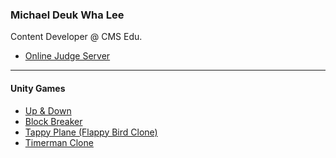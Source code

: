 ### Michael Deuk Wha Lee
Content Developer @ CMS Edu. 

* <a href = "https://bitly.com/c3_olympiad"> Online Judge Server </a>

---
#### Unity Games
* <a href="https://dukalee.github.io/unity_upanddown/">Up & Down</a>
* <a href="https://dukalee.github.io/unity_blockbreaker/">Block Breaker</a>
* <a href ="https://dukalee.github.io/unity_tappy_plane/">Tappy Plane (Flappy Bird Clone)</a>
* <a href = "https://dukalee.github.io/unity_timberman_clone/">Timerman Clone</a> 






<!--
**dukalee/dukalee** is a ✨ _special_ ✨ repository because its `README.md` (this file) appears on your GitHub profile.

Here are some ideas to get you started:

- 🔭 I’m currently working on ...
- 🌱 I’m currently learning ...
- 👯 I’m looking to collaborate on ...
- 🤔 I’m looking for help with ...
- 💬 Ask me about ...
- 📫 How to reach me: ...
- 😄 Pronouns: ...
- ⚡ Fun fact: ...
-->
